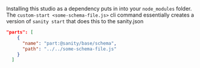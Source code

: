 Installing this studio as a dependency puts in into your `node_modules` folder.
The `custom-start <some-schema-file.js>` cli command essentially creates a version of `sanity start` that does this to the sanity.json

```json
"parts": [
    {
      "name": "part:@sanity/base/schema",
      "path": "../../some-schema-file.js"
    }
  ]
```
